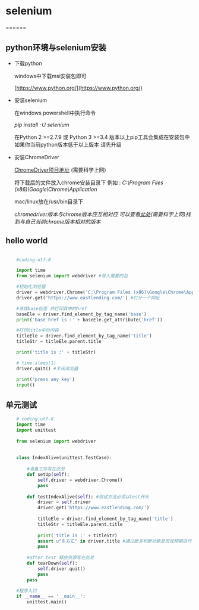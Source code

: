 # selenium
======

## python环境与selenium安装


* 下载python

	windows中下载msi安装包即可

	[https://www.python.org/](https://www.python.org/)


* 安装selenium
	
	在windows powershell中执行命令
	
	*pip install -U selenium*


	在Python 2 >=2.7.9 或 Python 3 >=3.4 版本以上pip工具会集成在安装包中 
	如果你当前python版本低于以上版本 请先升级


* 安装ChromeDriver

	[ChromeDriver项目地址](https://sites.google.com/a/chromium.org/chromedriver/home) (需要科学上网)

	将下载后的文件放入chrome安装目录下 
	例如 : *C:\Program Files (x86)\Google\Chrome\Application*


	mac/linux放在/usr/bin目录下


	*chromedriver版本与chrome版本应互相对应 
	可以查看[此处](https://sites.google.com/a/chromium.org/chromedriver/downloads)(需要科学上网)找到与自己当前chrome版本相对的版本*



## hello world
	
```python

	#coding:utf-8

	import time
	from selenium import webdriver #导入需要的包

	#初始化浏览器
	driver = webdriver.Chrome('C:\Program Files (x86)\Google\Chrome\Application\chromedriver')  # 写地址
	driver.get('https://www.eastlending.com/') #打开一个网址

	#寻找base标签 并打印其中的href
	baseEle = driver.find_element_by_tag_name('base')
	print('base href is :' + baseEle.get_attribute('href')) 

	#打印title中的内容
	titleEle = driver.find_element_by_tag_name('title')
	titleStr = titleEle.parent.title

	print('title is :' + titleStr)

	# time.sleep(1)
	driver.quit() #关闭浏览器

	print('press any key')
	input()

```

## 单元测试

```python
	# coding:utf-8
	import time
	import unittest
	
	from selenium import webdriver
	
	
	class IndexAlive(unittest.TestCase):
	
		#准备工作写在此处
		def setUp(self):
			self.driver = webdriver.Chrome()
			pass
	
		def testIndexAlive(self): #测试方法必须以test开头
			driver = self.driver
			driver.get('https://www.eastlending.com/')
	
			titleEle = driver.find_element_by_tag_name('title')
			titleStr = titleEle.parent.title
	
			print('title is :' + titleStr)
			assert u"东方汇" in driver.title #通过断言判断功能是否按预期进行
			pass
	
		#after test 释放资源写在此处
		def tearDown(self):
			self.driver.quit()
			pass
		pass
	
	#程序入口
	if __name__ == '__main__':
		unittest.main()


```